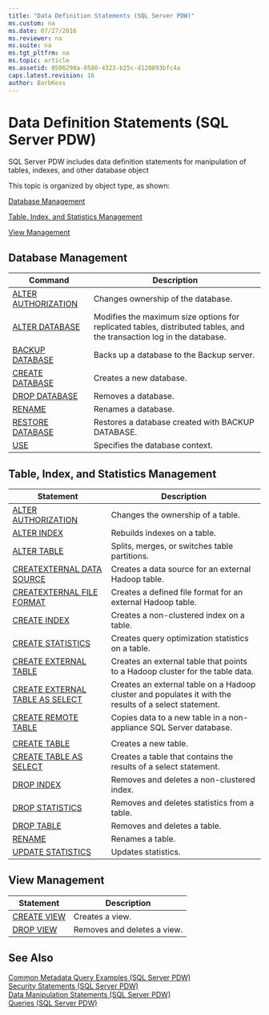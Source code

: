 ```yaml
---
title: "Data Definition Statements (SQL Server PDW)"
ms.custom: na
ms.date: 07/27/2016
ms.reviewer: na
ms.suite: na
ms.tgt_pltfrm: na
ms.topic: article
ms.assetid: 0506298a-8580-4323-b25c-d120093bfc4a
caps.latest.revision: 16
author: BarbKess
---
```

# Data Definition Statements (SQL Server PDW)
SQL Server PDW includes data definition statements for manipulation of tables, indexes, and other database object  
  
This topic is organized by object type, as shown:  
  
[Database Management](#Database)  
  
[Table, Index, and Statistics Management](#TableIndexStatistics)  
  
[View Management](#View)  
  
## <a name="Database"></a>Database Management  
  
|Command|Description|  
|-----------|---------------|  
|[ALTER AUTHORIZATION](../../mpp/sqlpdw/alter-authorization-sql-server-pdw.md)|Changes ownership of the database.|  
|[ALTER DATABASE](../../mpp/sqlpdw/alter-database-sql-server-pdw.md)|Modifies the maximum size options for replicated tables, distributed tables, and the transaction log in the database.|  
|[BACKUP DATABASE](../../mpp/sqlpdw/backup-database-sql-server-pdw.md)|Backs up a database to the Backup server.|  
|[CREATE DATABASE](../../mpp/sqlpdw/create-database-sql-server-pdw.md)|Creates a new database.|  
|[DROP DATABASE](../../mpp/sqlpdw/drop-database-sql-server-pdw.md)|Removes a database.|  
|[RENAME](../../mpp/sqlpdw/rename-sql-server-pdw.md)|Renames a database.|  
|[RESTORE DATABASE](../../mpp/sqlpdw/restore-database-sql-server-pdw.md)|Restores a database created with BACKUP DATABASE.|  
|[USE](../../mpp/sqlpdw/use-sql-server-pdw.md)|Specifies the database context.|  
  
## <a name="TableIndexStatistics"></a>Table, Index, and Statistics Management  
  
|Statement|Description|  
|-------------|---------------|  
|[ALTER AUTHORIZATION](../../mpp/sqlpdw/alter-authorization-sql-server-pdw.md)|Changes the ownership of a table.|  
|[ALTER INDEX](../../mpp/sqlpdw/alter-index-sql-server-pdw.md)|Rebuilds indexes on a table.|  
|[ALTER TABLE](../../mpp/sqlpdw/alter-table-sql-server-pdw.md)|Splits, merges, or switches table partitions.|  
|[CREATEXTERNAL DATA SOURCE](../../mpp/sqlpdw/create-external-data-source-sql-server-pdw.md)|Creates a data source for an external Hadoop table.|  
|[CREATEXTERNAL FILE FORMAT](../../mpp/sqlpdw/create-external-file-format-sql-server-pdw.md)|Creates a defined file format for an external Hadoop table.|  
|[CREATE INDEX](../../mpp/sqlpdw/create-index-sql-server-pdw.md)|Creates a non-clustered index on a table.|  
|[CREATE STATISTICS](../../mpp/sqlpdw/create-statistics-sql-server-pdw.md)|Creates query optimization statistics on a table.|  
|[CREATE EXTERNAL TABLE](../../mpp/sqlpdw/create-external-table-sql-server-pdw.md)|Creates an external table that points to a Hadoop cluster for the table data.|  
|[CREATE EXTERNAL TABLE AS SELECT](../../mpp/sqlpdw/create-external-table-as-select-sql-server-pdw.md)|Creates an external table on a Hadoop cluster and populates it with the results of a select statement.|  
|[CREATE REMOTE TABLE](../../mpp/sqlpdw/create-remote-table-as-select-sql-server-pdw.md)|Copies data to a new table in a non-appliance SQL Server database.|  
|||  
|[CREATE TABLE](../../mpp/sqlpdw/create-table-sql-server-pdw.md)|Creates a new table.|  
|[CREATE TABLE AS SELECT](../../mpp/sqlpdw/create-table-as-select-sql-server-pdw.md)|Creates a table that contains the results of a select statement.|  
|[DROP INDEX](../../mpp/sqlpdw/drop-index-sql-server-pdw.md)|Removes and deletes a non-clustered index.|  
|[DROP STATISTICS](../../mpp/sqlpdw/drop-statistics-sql-server-pdw.md)|Removes and deletes statistics from a table.|  
|[DROP TABLE](../../mpp/sqlpdw/drop-table-sql-server-pdw.md)|Removes and deletes a table.|  
|[RENAME](../../mpp/sqlpdw/rename-sql-server-pdw.md)|Renames a table.|  
|[UPDATE STATISTICS](../../mpp/sqlpdw/update-statistics-sql-server-pdw.md)|Updates statistics.|  
  
## <a name="View"></a>View Management  
  
|Statement|Description|  
|-------------|---------------|  
|[CREATE VIEW](../../mpp/sqlpdw/create-view-sql-server-pdw.md)|Creates a view.|  
|[DROP VIEW](../../mpp/sqlpdw/drop-view-sql-server-pdw.md)|Removes and deletes a view.|  
  
## See Also  
[Common Metadata Query Examples &#40;SQL Server PDW&#41;](../../mpp/sqlpdw/common-metadata-query-examples-sql-server-pdw.md)  
[Security Statements &#40;SQL Server PDW&#41;](../../mpp/sqlpdw/security-statements-sql-server-pdw.md)  
[Data Manipulation Statements &#40;SQL Server PDW&#41;](../../mpp/sqlpdw/data-manipulation-statements-sql-server-pdw.md)  
[Queries &#40;SQL Server PDW&#41;](../../mpp/sqlpdw/queries-sql-server-pdw.md)  
  
